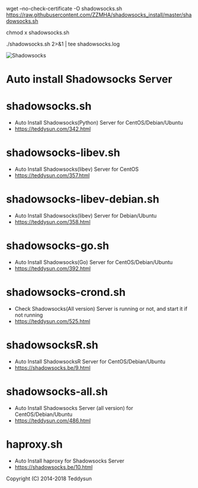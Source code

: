 wget –no-check-certificate -O shadowsocks.sh https://raw.githubusercontent.com/ZZMHA/shadowsocks_install/master/shadowsocks.sh

chmod  x shadowsocks.sh

./shadowsocks.sh 2>&1 | tee shadowsocks.log



![Shadowsocks](https://github.com/teddysun/shadowsocks_install/raw/master/shadowsocks.png)
# Auto install Shadowsocks Server

shadowsocks.sh
===============
- Auto Install Shadowsocks(Python) Server for CentOS/Debian/Ubuntu
- https://teddysun.com/342.html

shadowsocks-libev.sh
===============
- Auto Install Shadowsocks(libev) Server for CentOS
- https://teddysun.com/357.html

shadowsocks-libev-debian.sh
===============
- Auto Install Shadowsocks(libev) Server for Debian/Ubuntu
- https://teddysun.com/358.html

shadowsocks-go.sh
===============
- Auto Install Shadowsocks(Go) Server for CentOS/Debian/Ubuntu
- https://teddysun.com/392.html

shadowsocks-crond.sh
===============
- Check Shadowsocks(All version) Server is running or not, and start it if not running
- https://teddysun.com/525.html

shadowsocksR.sh
===============
- Auto Install ShadowsocksR Server for CentOS/Debian/Ubuntu
- https://shadowsocks.be/9.html

shadowsocks-all.sh
==================
- Auto Install Shadowsocks Server (all version) for CentOS/Debian/Ubuntu
- https://teddysun.com/486.html

haproxy.sh
===============
- Auto Install haproxy for Shadowsocks Server
- https://shadowsocks.be/10.html

Copyright (C) 2014-2018 Teddysun

